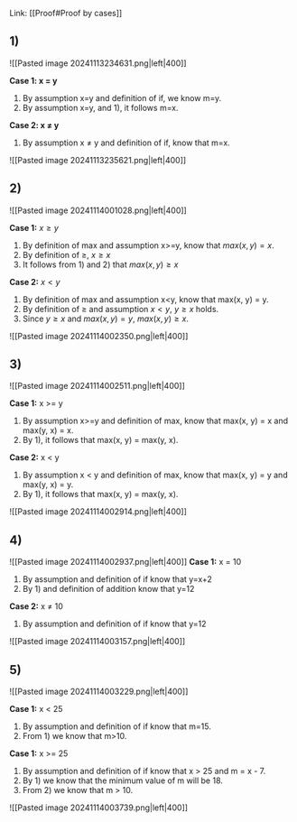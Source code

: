 Link: [[Proof#Proof by cases]]

## 1)
![[Pasted image 20241113234631.png|left|400]]

**Case 1: x = y**
1. By assumption x=y and definition of if, we know m=y.
2. By assumption x=y, and 1), it follows m=x.

**Case 2: x $\neq$ y**
1. By assumption x $\neq$ y and definition of if, know that m=x.

![[Pasted image 20241113235621.png|left|400]]

## 2)
![[Pasted image 20241114001028.png|left|400]]

**Case 1:** $x\ge y$
1. By definition of max and assumption x>=y, know that $max(x, y) = x$.
2. By definition of $\ge$, $x\ge x$
3. It follows from 1) and 2) that $max(x, y) \ge x$

**Case 2:** $x<y$
1. By definition of max and assumption x<y, know that max(x, y) = y.
2. By definition of $\ge$ and assumption $x < y$, $y\ge x$ holds.
3. Since $y\ge x$ and $max(x, y) = y$, $max(x,y) \ge x$.

![[Pasted image 20241114002350.png|left|400]]

## 3)
![[Pasted image 20241114002511.png|left|400]]

**Case 1:** x >= y
1. By assumption x>=y and definition of max, know that max(x, y) = x and max(y, x) = x.
2. By 1), it follows that max(x, y) = max(y, x).

**Case 2:** x < y
1. By assumption x < y and definition of max, know that max(x, y) = y and max(y, x) = y.
2. By 1), it follows that max(x, y) = max(y, x).

![[Pasted image 20241114002914.png|left|400]]

## 4)
![[Pasted image 20241114002937.png|left|400]]
**Case 1:** x = 10
1. By assumption and definition of if know that y=x+2
2. By 1) and definition of addition know that y=12

**Case 2:** x $\neq$ 10
1. By assumption and definition of if know that y=12

![[Pasted image 20241114003157.png|left|400]]

## 5)
![[Pasted image 20241114003229.png|left|400]]

**Case 1:** x < 25
1. By assumption and definition of if know that m=15.
2. From 1) we know that m>10.

**Case 1:** x >= 25
1. By assumption and definition of if know that x > 25 and m = x - 7.
2. By 1) we know that the minimum value of m will be 18.
3. From 2) we know that m > 10.

![[Pasted image 20241114003739.png|left|400]]